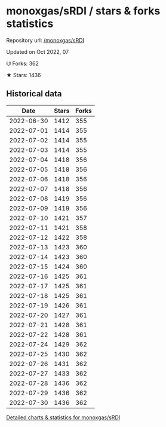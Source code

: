 # monoxgas/sRDI / stars & forks statistics

Repository url: [/monoxgas/sRDI](https://github.com/monoxgas/sRDI)

Updated on Oct 2022, 07

☋ Forks: 362

★ Stars: 1436

## Historical data
| Date | Stars | Forks |
|------|-------|-------|
| 2022-06-30 | 1412 | 355 | 
| 2022-07-01 | 1414 | 355 | 
| 2022-07-02 | 1414 | 355 | 
| 2022-07-03 | 1414 | 355 | 
| 2022-07-04 | 1418 | 356 | 
| 2022-07-05 | 1418 | 356 | 
| 2022-07-06 | 1418 | 356 | 
| 2022-07-07 | 1418 | 356 | 
| 2022-07-08 | 1419 | 356 | 
| 2022-07-09 | 1419 | 356 | 
| 2022-07-10 | 1421 | 357 | 
| 2022-07-11 | 1421 | 358 | 
| 2022-07-12 | 1422 | 358 | 
| 2022-07-13 | 1423 | 360 | 
| 2022-07-14 | 1423 | 360 | 
| 2022-07-15 | 1424 | 360 | 
| 2022-07-16 | 1425 | 361 | 
| 2022-07-17 | 1425 | 361 | 
| 2022-07-18 | 1425 | 361 | 
| 2022-07-19 | 1426 | 361 | 
| 2022-07-20 | 1427 | 361 | 
| 2022-07-21 | 1428 | 361 | 
| 2022-07-22 | 1428 | 361 | 
| 2022-07-24 | 1429 | 362 | 
| 2022-07-25 | 1430 | 362 | 
| 2022-07-26 | 1431 | 362 | 
| 2022-07-27 | 1433 | 362 | 
| 2022-07-28 | 1436 | 362 | 
| 2022-07-29 | 1436 | 362 | 
| 2022-07-30 | 1436 | 362 | 


[Detailed charts & statistics for monoxgas/sRDI](https://reviewgithub.com/rep/monoxgas/sRDI)
